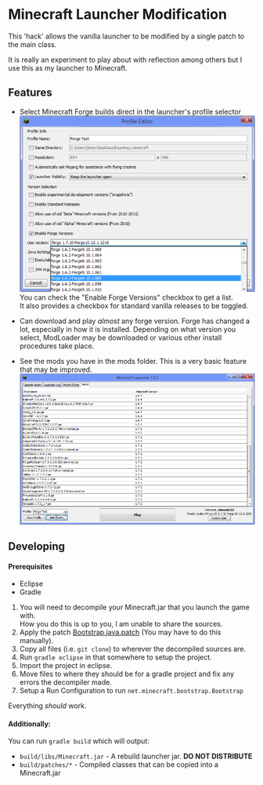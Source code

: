 Minecraft Launcher Modification
===============================

This 'hack' allows the vanilla launcher to be modified by a single patch to the main class.

It is really an experiment to play about with reflection among others but I use this as my launcher to Minecraft.

Features
--------
* Select Minecraft Forge builds direct in the launcher's profile selector
![Profile Editor](https://raw.githubusercontent.com/simon816/Minecraft-Launcher-Mod/master/images/profile_editor.png)  
You can check the "Enable Forge Versions" checkbox to get a list.  
It also provides a checkbox for standard vanilla releases to be toggled.

* Can download and play _almost_ any forge version. Forge has changed a lot, especially in how it is installed.
Depending on what version you select, ModLoader may be downloaded or various other install procedures take place.   

* See the mods you have in the mods folder. This is a very basic feature that may be improved.
![Mod Tab](https://raw.githubusercontent.com/simon816/Minecraft-Launcher-Mod/master/images/mod_tab.png)


Developing
----------
#### Prerequisites
 * Eclipse
 * Gradle

 1. You will need to decompile your Minecraft.jar that you launch the game with.  
How you do this is up to you, I am unable to share the sources.
 2. Apply the patch [Bootstrap.java.patch](./patches/net/minecraft/bootstrap/Bootstrap.java.patch) (You may have to do this manually).
 3. Copy all files (i.e. `git clone`) to wherever the decompiled sources are.
 4. Run `gradle eclipse` in that somewhere to setup the project.
 5. Import the project in eclipse.
 6. Move files to where they should be for a gradle project and fix any errors the decompiler made.
 7. Setup a Run Configuration to run `net.minecraft.bootstrap.Bootstrap`

Everything _should_ work.

#### Additionally:
You can run `gradle build` which will output:
* `build/libs/Minecraft.jar` - A rebuild launcher jar. __DO NOT DISTRIBUTE__
* `build/patches/*` - Compiled classes that can be copied into a Minecraft.jar

